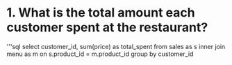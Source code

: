 # 1. What is the total amount each customer spent at the restaurant?
'''sql
select 
	customer_id,
	sum(price) as total_spent
from sales as s
inner join menu as m on s.product_id = m.product_id
group by customer_id 
